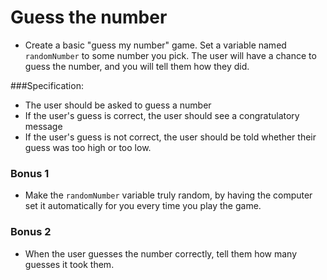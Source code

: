 # Guess the number

- Create a basic "guess my number" game.  Set a variable named `randomNumber` to some number you pick.  The user will have a chance to guess the number, and you will tell them how they did.

###Specification:
- The user should be asked to guess a number
- If the user's guess is correct, the user should see a congratulatory message
- If the user's guess is not correct, the user should be told whether their guess was too high or too low.

### Bonus 1
- Make the `randomNumber` variable truly random, by having the computer set it automatically for you every time you play the game.

### Bonus 2
- When the user guesses the number correctly, tell them how many guesses it took them.
